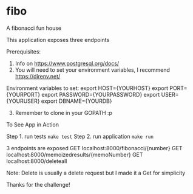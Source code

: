# fibo
A fibonacci fun house

This application exposes three endpoints

Prerequisites: 
1. Info on https://www.postgresql.org/docs/
2. You will need to set your environment variables, I recommend https://direnv.net/

Environment variables to set:
    export HOST={YOURHOST}
    export PORT={YOURPORT}
    export PASSWORD={YOURPASSWORD}
    export USER={YOURUSER}
    export DBNAME={YOURDB}

3. Remember to clone in your GOPATH :p

To See App in Action

Step 1. run tests `make test`
Step 2. run application `make run`

3 endpoints are exposed
GET localhost:8000/fibonacci/{number}
GET localhost:8000/memoizedresults/{memoNumber}
GET localhost:8000/deleteall

Note: Delete is usually a delete request but I made it a Get for simplicity

Thanks for the challenge!
